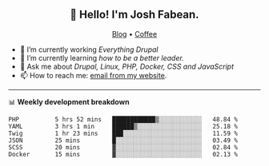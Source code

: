 <h2 align="center">👋 Hello! I'm Josh Fabean.</h2>
<p align="center">
  <a href="https://joshfabean.com">Blog</a> •
  <a href="https://www.buymeacoffee.com/LSxne6Yr4">Coffee</a>
</p>

- 🔭 I’m currently working *Everything Drupal*
- 🌱 I’m currently learning *how to be a better leader.*
- 💬 Ask me about *Drupal, Linux, PHP, Docker, CSS and JavaScript*
- 📫 How to reach me: [email from my website](https://joshfabean.com).

-------

📊 **Weekly development breakdown**
<!--START_SECTION:waka-->

```text
PHP          5 hrs 52 mins   ████████████▒░░░░░░░░░░░░   48.84 %
YAML         3 hrs 1 min     ██████▒░░░░░░░░░░░░░░░░░░   25.18 %
Twig         1 hr 23 mins    ███░░░░░░░░░░░░░░░░░░░░░░   11.59 %
JSON         25 mins         █░░░░░░░░░░░░░░░░░░░░░░░░   03.49 %
SCSS         20 mins         ▓░░░░░░░░░░░░░░░░░░░░░░░░   02.84 %
Docker       15 mins         ▓░░░░░░░░░░░░░░░░░░░░░░░░   02.13 %
```

<!--END_SECTION:waka-->

<!--
**fabean/fabean** is a ✨ _special_ ✨ repository because its `README.md` (this file) appears on your GitHub profile.

Here are some ideas to get you started:

- 🔭 I’m currently working on ...
- 🌱 I’m currently learning ...
- 👯 I’m looking to collaborate on ...
- 🤔 I’m looking for help with ...
- 💬 Ask me about ...
- 📫 How to reach me: ...
- 😄 Pronouns: ...
- ⚡ Fun fact: ...
-->
